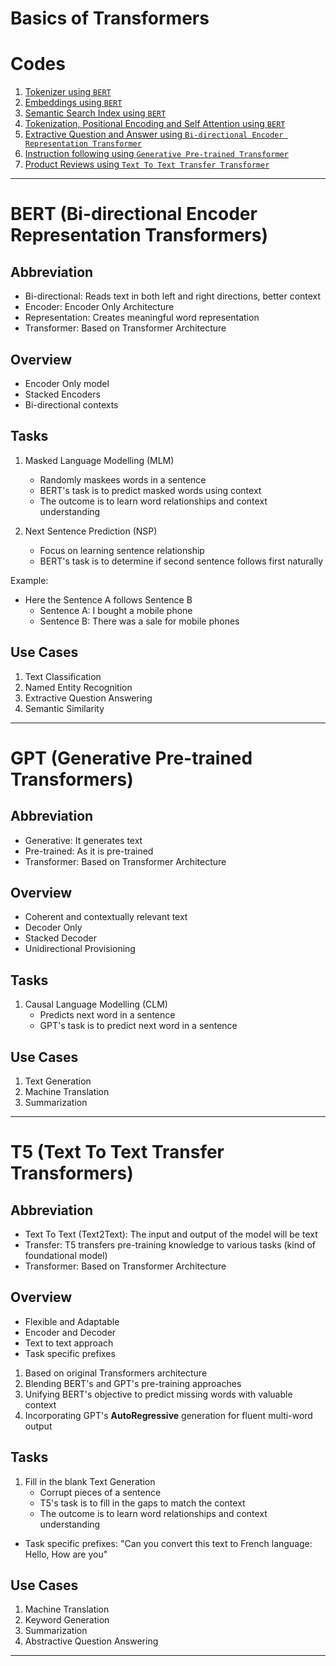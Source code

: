 # Basics of Transformers

# Codes

1. [Tokenizer using ```BERT```](https://github.com/SharathHebbar/Transformers/blob/main/Basics/1.%20Tokenizer.ipynb)
2. [Embeddings using ```BERT```](https://github.com/SharathHebbar/Transformers/blob/main/Basics/2.%20Word_Embeddings.ipynb)
3. [Semantic Search Index using ```BERT```](https://github.com/SharathHebbar/Transformers/blob/main/Basics/3.%20Semantic_Search_Index.ipynb)
4. [Tokenization, Positional Encoding and Self Attention using ```BERT```](https://github.com/SharathHebbar/Transformers/blob/main/Basics/4.%20Tokenization%2C%20Positional_Encoding%20and%20self_attention.ipynb)
5. [Extractive Question and Answer using ```Bi-directional Encoder Representation Transformer```](https://github.com/SharathHebbar/Transformers/blob/main/Basics/5_Extractive_QnA_using_BERT.ipynb)
6. [Instruction following using ```Generative Pre-trained Transformer```](https://github.com/SharathHebbar/Transformers/blob/main/Basics/6_Instruction_following_using_GPT.ipynb)
7. [Product Reviews using ```Text To Text Transfer Transformer```](https://github.com/SharathHebbar/Transformers/blob/main/Basics/7.%20T5_for_product_reviews.ipynb)

<hr>

# BERT (Bi-directional Encoder Representation Transformers)

## Abbreviation

- Bi-directional: Reads text in both left and right directions, better context
- Encoder: Encoder Only Architecture
- Representation: Creates meaningful word representation
- Transformer: Based on Transformer Architecture

## Overview

- Encoder Only model
- Stacked Encoders
- Bi-directional contexts

## Tasks

1. Masked Language Modelling (MLM)
    - Randomly maskees words in a sentence 
    - BERT's task is to predict masked words using context
    - The outcome is to learn word relationships and context understanding

2. Next Sentence Prediction (NSP)
    - Focus on learning sentence relationship
    - BERT's task is to determine if second sentence follows first naturally

Example:

- Here the Sentence A follows Sentence B
    - Sentence A: I bought a mobile phone
    - Sentence B: There was a sale for mobile phones

## Use Cases

1. Text Classification
2. Named Entity Recognition
3. Extractive Question Answering
4. Semantic Similarity

<hr>

# GPT (Generative Pre-trained Transformers)

## Abbreviation

- Generative: It generates text
- Pre-trained: As it is pre-trained
- Transformer: Based on Transformer Architecture

## Overview

- Coherent and contextually relevant text
- Decoder Only
- Stacked Decoder
- Unidirectional Provisioning

## Tasks

1. Causal Language Modelling (CLM)
    - Predicts next word in a sentence 
    - GPT's task is to predict next word in a sentence

## Use Cases

1. Text Generation
2. Machine Translation
3. Summarization

<hr>

# T5 (Text To Text Transfer Transformers)

## Abbreviation

- Text To Text (Text2Text): The input and output of the model will be text
- Transfer: T5 transfers pre-training knowledge to various tasks (kind of foundational model) 
- Transformer: Based on Transformer Architecture

## Overview

- Flexible and Adaptable
- Encoder and Decoder
- Text to text approach
- Task specific prefixes

1. Based on original Transformers architecture
2. Blending BERT's and GPT's pre-training approaches
3. Unifying BERT's objective to predict missing words with valuable context
4. Incorporating GPT's <b>AutoRegressive</b> generation for fluent multi-word output 

## Tasks

1. Fill in the blank Text Generation
    - Corrupt pieces of a sentence
    - T5's task is to fill in the gaps to match the context
    - The outcome is to learn word relationships and context understanding

- Task specific prefixes: "Can you convert this text to French language: Hello, How are you"

## Use Cases

1. Machine Translation
2. Keyword Generation
3. Summarization
4. Abstractive Question Answering

<hr>


